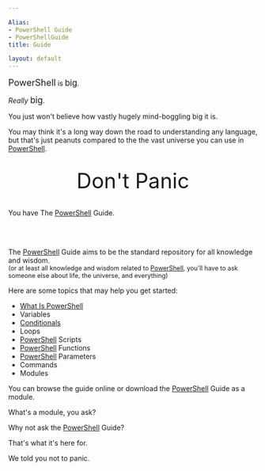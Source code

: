 ```yaml
---

Alias: 
- PowerShell Guide
- PowerShellGuide
title: Guide

layout: default
---
```


<span style='font-size:1.3em'>PowerShell</span> is <span style='font-size:1.2em'>big</span>.

_Really_ <span style='font-size:1.25em'>big</span>.

You just won't believe how vastly hugely mind-boggling big it is.

You may think it's a long way down the road to understanding any language,
but that's just peanuts compared to the the vast universe you can use in [PowerShell](/PowerShell).

<br/>

<div style='text-align:center'>
    <span style='font-size:3em'>
        Don't Panic
    </span>
    <br/>            
    <br/>
</div>


You have The [PowerShell](/PowerShell) Guide.

<br/>
<br/>


The [PowerShell](/PowerShell) Guide aims to be the standard repository for all knowledge and wisdom.
<br/> <span style='font-size:.9em'>(or at least all knowledge and wisdom related to [PowerShell](/PowerShell), you'll have to ask someone else about life, the universe, and everything)</span>

Here are some topics that may help you get started:

* [What Is PowerShell](/PowerShell)
* Variables
* [Conditionals](/PowerShell/Conditionals)
* Loops
* [PowerShell](/PowerShell) Scripts
* [PowerShell](/PowerShell) Functions
* [PowerShell](/PowerShell) Parameters
* Commands
* Modules

You can browse the guide online or download the [PowerShell](/PowerShell) Guide as a module.

What's a module, you ask?

Why not ask the [PowerShell](/PowerShell) Guide?

That's what it's here for.

We told you not to panic.
